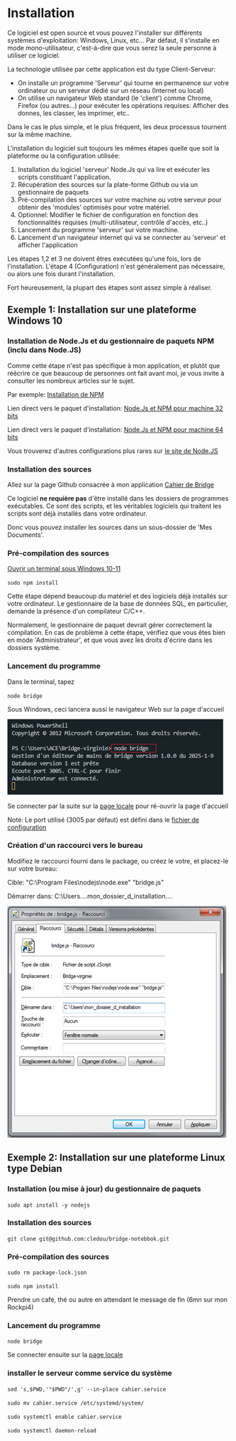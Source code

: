 # Installation

Ce logiciel est open source et vous pouvez l'installer sur différents systèmes d'exploitation: Windows, Linux, etc...
Par défaut, il s'installe en mode mono-utilisateur, c'est-à-dire que vous serez la seule personne à utiliser ce logiciel.

La technologie utilisée par cette application est du type Client-Serveur:

-   On installe un programme 'Serveur' qui tourne en permanence sur votre ordinateur ou un serveur dédié sur un réseau (Internet ou local)
-   On utilise un navigateur Web standard (le 'client') comme Chrome, Firefox (ou autres...) pour exécuter les opérations requises: Afficher des donnes, les classer, les imprimer, etc..

Dans le cas le plus simple, et le plus fréquent, les deux processus tournent sur la même machine.

L'installation du logiciel suit toujours les mêmes étapes quelle que soit la plateforme ou la configuration utilisée:

1. Installation du logiciel 'serveur' Node.Js qui va lire et exécuter les scripts constituant l'application.
2. Récupération des sources sur la plate-forme Github ou via un gestionnaire de paquets
3. Pré-compilation des sources sur votre machine ou votre serveur pour obtenir des 'modules' optimisés pour votre matériel.
4. Optionnel: Modifier le fichier de configuration en fonction des fonctionnalités requises (multi-utilisateur, contrôle d'accès, etc..)
5. Lancement du programme 'serveur' sur votre machine.
6. Lancement d'un navigateur internet qui va se connecter au 'serveur' et afficher l'application

Les étapes 1,2 et 3 ne doivent êtres exécutées qu'une fois, lors de l'installation.
L'étape 4 (Configuration) n'est généralement pas nécessaire, ou alors une fois durant l'installation.

Fort heureusement, la plupart des étapes sont assez simple à réaliser.

## Exemple 1: Installation sur une plateforme Windows 10

### Installation de Node.Js et du gestionnaire de paquets NPM (inclu dans Node.JS)

Comme cette étape n'est pas spécifique à mon application, et plutôt que réécrire ce que beaucoup de personnes ont fait avant moi, je vous invite à consulter les nombreux articles sur le sujet.

Par exemple: [Installation de NPM](https://kinsta.com/fr/blog/comment-installer-node-js/)

Lien direct vers le paquet d'installation: [Node.Js et NPM pour machine 32 bits](https://nodejs.org/dist/v22.13.0/node-v22.13.0-x64.msi)

Lien direct vers le paquet d'installation: [Node.Js et NPM pour machine 64 bits](https://nodejs.org/dist/v22.13.0/node-v22.13.0-x86.msi)

Vous trouverez d'autres configurations plus rares sur [le site de Node.JS](https://nodejs.org/fr/download)

### Installation des sources

Allez sur la page Github consacrée à mon application [Cahier de Bridge](https://github.com/cledou/Bridge-virginie)

Ce logiciel **ne requière pas** d'être installé dans les dossiers de programmes exécutables. Ce sont des scripts, et les véritables logiciels qui traitent les scripts sont déjà installés dans votre ordinateur.

Donc vous pouvez installer les sources dans un sous-dossier de 'Mes Documents'.

### Pré-compilation des sources

[Ouvrir un terminal sous Windows 10-11](https://lecrabeinfo.net/ouvrir-et-utiliser-le-terminal-windows-sur-windows-11-10.html)

`sudo npm install`

Cette étape dépend beaucoup du matériel et des logiciels déjà installés sur votre ordinateur. Le gestionnaire de la base de données SQL, en particulier, demande la présence d'un compilateur C/C++.

Normalement, le gestionnaire de paquet devrait gérer correctement la compilation. En cas de problème à cette étape, vérifiez que vous êtes bien en mode 'Administrateur', et que vous avez les droits d'écrire dans les dossiers système.

### Lancement du programme

Dans le terminal, tapez

`node bridge`

Sous Windows, ceci lancera aussi le navigateur Web sur la page d'accueil

![Exemple de lancement du serveur réussi](./doc/lancement.png)

Se connecter par la suite sur la [page locale](http://localhost:3005/) pour ré-ouvrir la page d'accueil

Note: Le port utilisé (3005 par défaut) est défini dans le [fichier de configuration](./config.json)

### Création d'un raccourci vers le bureau

Modifiez le raccourci fourni dans le package, ou créez le votre, et placez-le sur votre bureau:

Cible: "C:\Program Files\nodejs\node.exe" "bridge.js"

Démarrer dans: C:\Users\....mon_dossier_d_installation....

![Raccourci](./doc/link.png)

## Exemple 2: Installation sur une plateforme Linux type Debian

### Installation (ou mise à jour) du gestionnaire de paquets

`sudo apt install -y nodejs`

### Installation des sources

`git clone git@github.com:cledou/bridge-notebbok.git`

### Pré-compilation des sources

`sudo rm package-lock.json`

`sudo npm install`

Prendre un café, thé ou autre en attendant le message de fin (6mn sur mon Rockpi4)

### Lancement du programme

`node bridge`

Se connecter ensuite sur la [page locale](http://localhost:3005/)

### installer le serveur comme service du système

`sed 's,$PWD,'"$PWD"/',g' --in-place cahier.service`

`sudo mv cahier.service /etc/systemd/system/`

`sudo systemctl enable cahier.service`

`sudo systemctl daemon-reload`
